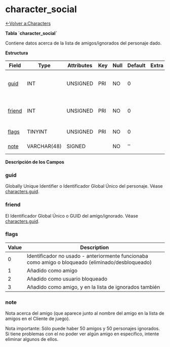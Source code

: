 # character\_social

[<-Volver a:Characters](database-characters.md)

**Tabla \`character\_social\`**

Contiene datos acerca de la lista de amigos/ignorados del personaje dado.

**Estructura**

| Field       | Type        | Attributes | Key | Null | Default | Extra | Comment                            |
| ----------- | ----------- | ---------- | --- | ---- | ------- | ----- | ---------------------------------- |
| [guid][1]   | INT         | UNSIGNED   | PRI | NO   | 0       |       | Character Global Unique Identifier |
| [friend][2] | INT         | UNSIGNED   | PRI | NO   | 0       |       | Friend Global Unique Identifier    |
| [flags][3]  | TINYINT     | UNSIGNED   | PRI | NO   | 0       |       | Friend Flags                       |
| [note][4]   | VARCHAR(48) | SIGNED     |     | NO   | ''      |       | Friend Note                        |

[1]: #guid
[2]: #friend
[3]: #flags
[4]: #note

**Descripción de los Campos**

### guid

Globally Unique Identifier o Identificador Global Único del personaje. Véase [characters.guid](characters#guid).

### friend

El Identificador Global Único o GUID del amigo/ignorado. Véase [characters.guid](characters#guid).

### flags

| Value | Description                                                                                       |
|------ | ------------------------------------------------------------------------------------------------- |
| 0     | Identificador no usado - anteriormente funcionaba como amigo o bloqueado (eliminado/desbloqueado) |
| 1     | Añadido como amigo                                                                                |
| 2     | Añadido como usuario bloqueado                                                                    |
| 3     | Añadido como amigo, y en la lista de ignorados también                                            |

### note

Nota acerca del amigo (que aparece junto al nombre del amigo en la lista de amigos en el Cliente de juego).

Nota importante: Sólo puede haber 50 amigos y 50 personajes ignorados. Si tiene problemas con el no poder ver algún amigo en específico, intente eliminar algunos de ellos.
